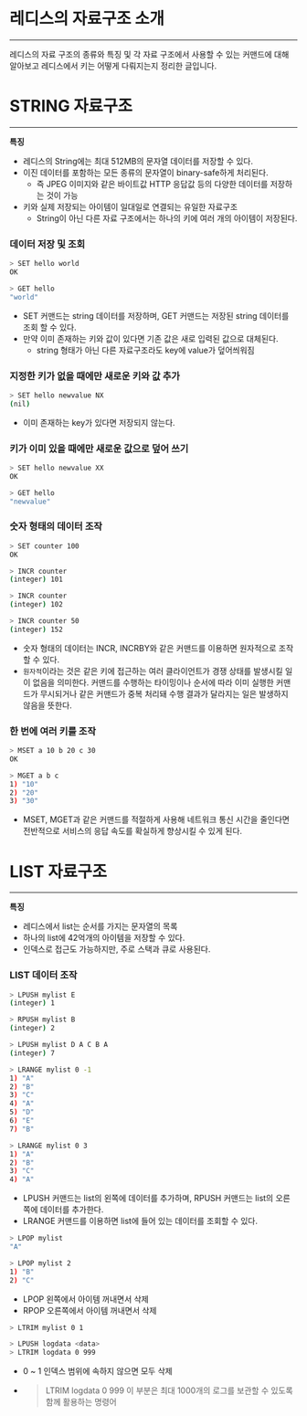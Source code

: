 # 레디스의 자료구조 소개

---

레디스의 자료 구조의 종류와 특징 및 각 자료 구조에서 사용할 수 있는 커맨드에 대해 알아보고 레디스에서 키는 어떻게 다뤄지는지 정리한 글입니다.

# STRING 자료구조

---

**특징**

- 레디스의 String에는 최대 512MB의 문자열 데이터를 저장할 수 있다.
- 이진 데이터를 포함하는 모든 종류의 문자열이 binary-safe하게 처리된다.
    - 즉 JPEG 이미지와 같은 바이트값 HTTP 응답값 등의 다양한 데이터를 저장하는 것이 가능
- 키와 실제 저장되는 아이템이 일대일로 연결되는 유일한 자료구조
    - String이 아닌 다른 자료 구조에서는 하나의 키에 여러 개의 아이템이 저장된다.

### 데이터 저장 및 조회

```bash
> SET hello world
OK

> GET hello
"world"
```

- SET 커맨드는 string 데이터를 저장하며, GET 커맨드는 저장된 string 데이터를 조회 할 수 있다.
- 만약 이미 존재하는 키와 값이 있다면 기존 값은 새로 입력된 값으로 대체된다.
    - string 형태가 아닌 다른 자료구조라도 key에 value가 덮어씌워짐

### 지정한 키가 없을 때에만 새로운 키와 값 추가

```bash
> SET hello newvalue NX
(nil)
```

- 이미 존재하는 key가 있다면 저장되지 않는다.

### 키가 이미 있을 때에만 새로운 값으로 덮어 쓰기

```bash
> SET hello newvalue XX
OK

> GET hello
"newvalue"
```

### 숫자 형태의 데이터 조작

```bash
> SET counter 100
OK

> INCR counter
(integer) 101

> INCR counter
(integer) 102

> INCR counter 50
(integer) 152
```

- 숫자 형태의 데이터는 INCR, INCRBY와 같은 커맨드를 이용하면 원자적으로 조작할 수 있다.
- `원자적`이라는 것은 같은 키에 접근하는 여러 클라이언트가 경쟁 상태를 발생시킬 일이 없음을 의미한다. 커맨드를 수행하는 타이밍이나 순서에 따라 이미 실행한 커맨드가 무시되거나 같은 커맨드가 중복 처리돼 수행 결과가 달라지는 일은 발생하지 않음을 뜻한다.

### 한 번에 여러 키를 조작

```bash
> MSET a 10 b 20 c 30
OK

> MGET a b c
1) "10"
2) "20"
3) "30"
```

- MSET, MGET과 같은 커맨드를 적절하게 사용해 네트워크 통신 시간을 줄인다면 전반적으로 서비스의 응답 속도를 확실하게 향상시킬 수 있게 된다.

# LIST 자료구조

---

**특징**

- 레디스에서 list는 순서를 가지는 문자열의 목록
- 하나의 list에 42억개의 아이템을 저장할 수 있다.
- 인덱스로 접근도 가능하지만, 주로 스택과 큐로 사용된다.

### LIST 데이터 조작

```bash
> LPUSH mylist E
(integer) 1

> RPUSH mylist B
(integer) 2

> LPUSH mylist D A C B A
(integer) 7

> LRANGE mylist 0 -1
1) "A"
2) "B"
3) "C"
4) "A"
5) "D"
6) "E"
7) "B"

> LRANGE mylist 0 3
1) "A"
2) "B"
3) "C"
4) "A"
```

- LPUSH 커맨드는 list의 왼쪽에 데이터를 추가하며, RPUSH 커맨드는 list의 오른쪽에 데이터를 추가한다.
- LRANGE 커맨드를 이용하면 list에 들어 있는 데이터를 조회할 수 있다.

```bash
> LPOP mylist
"A"

> LPOP mylist 2
1) "B"
2) "C"
```

- LPOP 왼쪽에서 아이템 꺼내면서 삭제
- RPOP 오른쪽에서 아이템 꺼내면서 삭제

```bash
> LTRIM mylist 0 1

> LPUSH logdata <data>
> LTRIM logdata 0 999
```

- 0 ~ 1 인덱스 범위에 속하지 않으면 모두 삭제
- > LTRIM logdata 0 999 이 부분은 최대 1000개의 로그를 보관할 수 있도록 함께 활용하는 명령어
